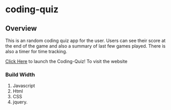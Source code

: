 # coding-quiz

## Overview

This is an random coding quiz app for the user. Users can see their score at the end 
of the game and also a summary of last few games played. There is also a timer for time tracking.
 

[Click Here](https://deepshikhasingh90.github.io/coding-quiz/) to launch the Coding-Quiz! To visit the website


### Build Width
1. Javascript
2. Html
3. CSS
4. jquery.



